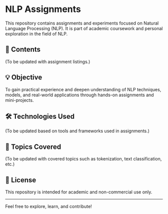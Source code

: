 # NLP Assignments

This repository contains assignments and experiments focused on Natural Language Processing (NLP). It is part of academic coursework and personal exploration in the field of NLP.

## 📂 Contents

(To be updated with assignment listings.)

## 💡 Objective

To gain practical experience and deepen understanding of NLP techniques, models, and real-world applications through hands-on assignments and mini-projects.

## 🛠️ Technologies Used

(To be updated based on tools and frameworks used in assignments.)

## 🧠 Topics Covered

(To be updated with covered topics such as tokenization, text classification, etc.)

## 📜 License

This repository is intended for academic and non-commercial use only.

---

Feel free to explore, learn, and contribute!
